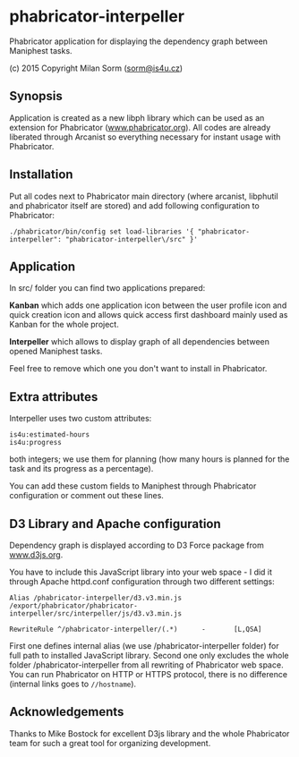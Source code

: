 # phabricator-interpeller

Phabricator application for displaying the dependency graph between Maniphest tasks.

(c) 2015 Copyright Milan Sorm (sorm@is4u.cz)

## Synopsis

Application is created as a new libph library which can be used as an extension for Phabricator (www.phabricator.org).
All codes are already liberated through Arcanist so everything necessary for instant usage with Phabricator.

## Installation

Put all codes next to Phabricator main directory (where arcanist, libphutil and phabricator itself are stored)
and add following configuration to Phabricator:

	./phabricator/bin/config set load-libraries '{ "phabricator-interpeller": "phabricator-interpeller\/src" }'

## Application

In src/ folder you can find two applications prepared:

**Kanban** which adds one application icon between the user profile icon and quick creation icon and allows quick
access first dashboard mainly used as Kanban for the whole project.

**Interpeller** which allows to display graph of all dependencies between opened Maniphest tasks.

Feel free to remove which one you don't want to install in Phabricator.

## Extra attributes

Interpeller uses two custom attributes:

	is4u:estimated-hours
	is4u:progress

both integers; we use them for planning (how many hours is planned for the task and its progress as a percentage).

You can add these custom fields to Maniphest through Phabricator configuration or comment out these lines.

## D3 Library and Apache configuration

Dependency graph is displayed according to D3 Force package from www.d3js.org.
		
You have to include this JavaScript library into your web space - I did it through Apache httpd.conf configuration
through two different settings:

	Alias /phabricator-interpeller/d3.v3.min.js /export/phabricator/phabricator-interpeller/src/interpeller/js/d3.v3.min.js

	RewriteRule ^/phabricator-interpeller/(.*)      -       [L,QSA]

First one defines internal alias (we use /phabricator-interpeller folder) for full path to installed JavaScript library. Second one
only excludes the whole folder /phabricator-interpeller from all rewriting of Phabricator web space. You can run Phabricator on HTTP
or HTTPS protocol, there is no difference (internal links goes to `//hostname`).

## Acknowledgements

Thanks to Mike Bostock for excellent D3js library and the whole Phabricator team for such a great tool for organizing development.
